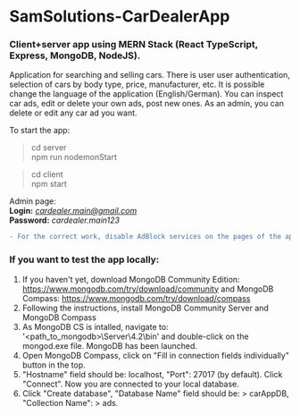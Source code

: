 # SamSolutions-CarDealerApp
### Client+server app using MERN Stack (React TypeScript, Express, MongoDB, NodeJS).

Application for searching and selling cars. There is user user authentication, selection of cars by body type, price, manufacturer, etc. It is possible change the language of the application (English/German). You can inspect car ads, edit or delete your own ads, post new ones. As an admin, you can delete or edit any car ad you want.


To start the app:
>cd server  
>npm run nodemonStart

> cd client  
> npm start 

Admin page:  
**Login:** *cardealer.main@gmail.com*  
**Password:** *cardealer.main123*

```diff
- For the correct work, disable AdBlock services on the pages of the app!
```

### If you want to test the app locally:  
1) If you haven't yet, download MongoDB Community Edition: https://www.mongodb.com/try/download/community and MongoDB Compass: https://www.mongodb.com/try/download/compass
2) Following the instructions, install MongoDB Community Server and MongoDB Compass
3) As MongoDB CS is intalled, navigate to: '<path_to_mongodb>\Server\4.2\bin' and double-click on the mongod.exe file. MongoDB has been launched.
4) Open MongoDB Compass, click on "Fill in connection fields individually" button in the top.
5) "Hostname" field should be: localhost, "Port": 27017 (by default). Click "Connect". Now you are connected to your local database.
6) Click "Create database", "Database Name" field should be: > carAppDB, "Collection Name": > ads.

